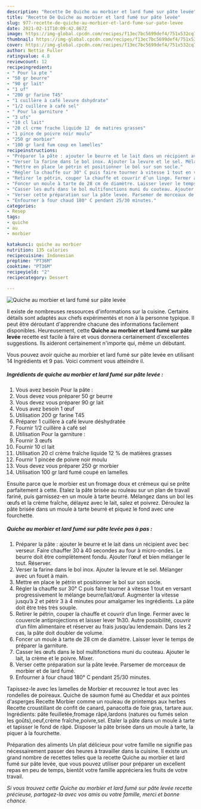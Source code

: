 ```yaml
---
description: "Recette De Quiche au morbier et lard fumé sur pâte levée"
title: "Recette De Quiche au morbier et lard fumé sur pâte levée"
slug: 977-recette-de-quiche-au-morbier-et-lard-fume-sur-pate-levee
date: 2021-02-11T10:09:42.867Z
image: https://img-global.cpcdn.com/recipes/f13ec7bc5699def4/751x532cq70/quiche-au-morbier-et-lard-fume-sur-pate-levee-photo-principale-de-la-recette.jpg
thumbnail: https://img-global.cpcdn.com/recipes/f13ec7bc5699def4/751x532cq70/quiche-au-morbier-et-lard-fume-sur-pate-levee-photo-principale-de-la-recette.jpg
cover: https://img-global.cpcdn.com/recipes/f13ec7bc5699def4/751x532cq70/quiche-au-morbier-et-lard-fume-sur-pate-levee-photo-principale-de-la-recette.jpg
author: Nettie Fuller
ratingvalue: 4.8
reviewcount: 12
recipeingredient:
- " Pour la pte "
- "50 gr beurre"
- "90 gr lait"
- "1 uf"
- "200 gr farine T45"
- "1 cuillère à café levure dshydrate"
- "1/2 cuillère à café sel"
- " Pour la garniture "
- "3 ufs"
- "10 cl lait"
- "20 cl crme frache liquide 12  de matires grasses"
- "1 pince de poivre noir moulu"
- "250 gr morbier"
- "100 gr lard fum coup en lamelles"
recipeinstructions:
- "Préparer la pâte : ajouter le beurre et le lait dans un récipient avec bec verseur. Faire chauffer 30 à 40 secondes au four à micro-ondes. Le beurre doit être complètement fondu. Ajouter l’œuf et bien mélanger le tout. Réserver."
- "Verser la farine dans le bol inox. Ajouter la levure et le sel. Mélanger avec un fouet à main."
- "Mettre en place le pétrin et positionner le bol sur son socle."
- "Régler la chauffe sur 30° C puis faire tourner à vitesse 1 tout en versant progressivement le mélange beurre/lait/œuf. Augmenter la vitesse jusqu’à 2 et pétrir 3 à 4 minutes pour amalgamer les ingrédients. La pâte doit être très très souple."
- "Retirer le pétrin, couper la chauffe et couvrir d’un linge. Fermer avec le couvercle antiprojections et laisser lever 1h30. Autre possibilité, couvrir d’un film alimentaire et réserver au frais jusqu’au lendemain. Dans les 2 cas, la pâte doit doubler de volume."
- "Foncer un moule à tarte de 28 cm de diamètre. Laisser lever le temps de préparer la garniture."
- "Casser les œufs dans le bol multifonctions muni du couteau. Ajouter le lait, la crème et le poivre. Mixer."
- "Verser cette préparation sur la pâte levée. Parsemer de morceaux de morbier et de lard fumé."
- "Enfourner à four chaud 180° C pendant 25/30 minutes."
categories:
- Resep
tags:
- quiche
- au
- morbier

katakunci: quiche au morbier 
nutrition: 135 calories
recipecuisine: Indonesian
preptime: "PT36M"
cooktime: "PT36M"
recipeyield: "2"
recipecategory: Dessert

---
```



![Quiche au morbier et lard fumé sur pâte levée](https://img-global.cpcdn.com/recipes/f13ec7bc5699def4/751x532cq70/quiche-au-morbier-et-lard-fume-sur-pate-levee-photo-principale-de-la-recette.jpg)

Il existe de nombreuses ressources d'informations sur la cuisine. Certains détails sont adaptés aux chefs expérimentés et non à la personne typique. Il peut être déroutant d'apprendre chacune des informations facilement disponibles. Heureusement, cette <strong> Quiche au morbier et lard fumé sur pâte levée </strong> recette est facile à faire et vous donnera certainement d'excellentes suggestions. Ils aideront certainement n'importe qui, même un débutant.

<!--inarticleads1-->

Vous pouvez avoir quiche au morbier et lard fumé sur pâte levée en utilisant 14 Ingrédients et 9 pas. Voici comment vous atteindre il.

##### Ingrédients de quiche au morbier et lard fumé sur pâte levée :

1. Vous avez besoin  Pour la pâte :
1. Vous devez vous préparer 50 gr beurre
1. Vous devez vous préparer 90 gr lait
1. Vous avez besoin 1 œuf
1. Utilisation 200 gr farine T45
1. Préparer 1 cuillère à café levure déshydratée
1. Fournir 1/2 cuillère à café sel
1. Utilisation  Pour la garniture :
1. Fournir 3 œufs
1. Fournir 10 cl lait
1. Utilisation 20 cl crème fraîche liquide 12 % de matières grasses
1. Fournir 1 pincée de poivre noir moulu
1. Vous devez vous préparer 250 gr morbier
1. Utilisation 100 gr lard fumé coupé en lamelles


Ensuite parce que le morbier est un fromage doux et crémeux qui se prête parfaitement à cette. Etalez la pâte brisée au rouleau sur un plan de travail fariné, puis garnissez-en un moule à tarte beurré. Mélangez dans un bol les œufs et la crème fraîche, délayez avec le lait, salez et poivrez. Déroulez la pâte brisée dans un moule à tarte beurré et piquez le fond avec une fourchette. 

<!--inarticleads2-->

##### Quiche au morbier et lard fumé sur pâte levée pas à pas :

1. Préparer la pâte : ajouter le beurre et le lait dans un récipient avec bec verseur. Faire chauffer 30 à 40 secondes au four à micro-ondes. Le beurre doit être complètement fondu. Ajouter l’œuf et bien mélanger le tout. Réserver.
1. Verser la farine dans le bol inox. Ajouter la levure et le sel. Mélanger avec un fouet à main.
1. Mettre en place le pétrin et positionner le bol sur son socle.
1. Régler la chauffe sur 30° C puis faire tourner à vitesse 1 tout en versant progressivement le mélange beurre/lait/œuf. Augmenter la vitesse jusqu’à 2 et pétrir 3 à 4 minutes pour amalgamer les ingrédients. La pâte doit être très très souple.
1. Retirer le pétrin, couper la chauffe et couvrir d’un linge. Fermer avec le couvercle antiprojections et laisser lever 1h30. Autre possibilité, couvrir d’un film alimentaire et réserver au frais jusqu’au lendemain. Dans les 2 cas, la pâte doit doubler de volume.
1. Foncer un moule à tarte de 28 cm de diamètre. Laisser lever le temps de préparer la garniture.
1. Casser les œufs dans le bol multifonctions muni du couteau. Ajouter le lait, la crème et le poivre. Mixer.
1. Verser cette préparation sur la pâte levée. Parsemer de morceaux de morbier et de lard fumé.
1. Enfourner à four chaud 180° C pendant 25/30 minutes.


Tapissez-le avec les lamelles de Morbier et recouvrez le tout avec les rondelles de poireaux. Quiche de saumon fumé au Cheddar et aux pointes d&#39;asperges Recette Morbier comme un rouleau de printemps aux herbes Recette croustillant de confit de canard, panacotta de foie gras, tartare aux. Ingrédients: pâte feuilletée,fromage râpé,lardons (natures ou fumés selon les goûts),oeuf,crème fraîche,poivre,sel. Etaler la pâte dans un moule à tarte et tapisser le fond de râpé. Disposer la pâte brisée dans un moule à tarte, la piquer à la fourchette. 

<!--inarticleads1-->

<p>
Préparation des aliments Un plat délicieux pour votre famille ne signifie pas nécessairement passer des heures à travailler dans la cuisine. Il existe un grand nombre de recettes telles que la recette Quiche au morbier et lard fumé sur pâte levée, que vous pouvez utiliser pour préparer un excellent repas en peu de temps, bientôt votre famille appréciera les fruits de votre travail.
</p>

<p>
<i>Si vous trouvez cette Quiche au morbier et lard fumé sur pâte levée recette précieuse, partagez-la avec vos amis ou votre famille, merci et bonne chance.</i>
</p>
